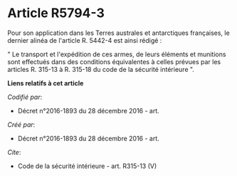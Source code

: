 # Article R5794-3

Pour son application dans les Terres australes et antarctiques françaises, le dernier alinéa de l'article R. 5442-4 est ainsi
rédigé : 

" Le transport et l'expédition de ces armes, de leurs éléments et munitions sont effectués dans des conditions équivalentes à
celles prévues par les articles R. 315-13 à R. 315-18 du code de la sécurité intérieure ".

**Liens relatifs à cet article**

_Codifié par_:

  - Décret n°2016-1893 du 28 décembre 2016 - art.

_Créé par_:

  - Décret n°2016-1893 du 28 décembre 2016 - art.

_Cite_:

  - Code de la sécurité intérieure - art. R315-13 (V)
